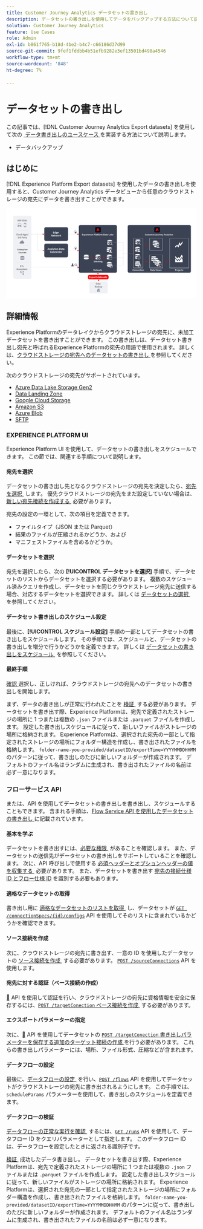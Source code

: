 ```yaml
---
title: Customer Journey Analytics データセットの書き出し
description: データセットの書き出しを使用してデータをバックアップする方法について説明します。
solution: Customer Journey Analytics
feature: Use Cases
role: Admin
exl-id: b861f765-b18d-4be2-b4c7-c66186d37d99
source-git-commit: 9fef1fddbb4b51efb9282e3ef13501bd498a4546
workflow-type: tm+mt
source-wordcount: '848'
ht-degree: 7%

---
```


# データセットの書き出し

この記事では、[!DNL Customer Journey Analytics Export datasets] を使用して次の [&#x200B; データ書き出しのユースケース &#x200B;](overview.md) を実装する方法について説明します。

- データバックアップ

## はじめに

[!DNL Experience Platform Export datasets] を使用したデータの書き出しを使用すると、Customer Journey Analytics データビューから任意のクラウドストレージの宛先にデータを書き出すことができます。

![BI 拡張機能 &#x200B;](../assets/export-datasets.svg)

## 詳細情報

Experience Platformのデータレイクからクラウドストレージの宛先に、未加工データセットを書き出すことができます。 この書き出しは、データセット書き出し宛先と呼ばれるExperience Platformの宛先の用語で使用されます。 詳しくは、[&#x200B; クラウドストレージの宛先へのデータセットの書き出し &#x200B;](https://experienceleague.adobe.com/ja/docs/experience-platform/destinations/ui/activate/export-datasets) を参照してください。

次のクラウドストレージの宛先がサポートされています。

- [Azure Data Lake Storage Gen2](https://experienceleague.adobe.com/en/docs/experience-platform/destinations/catalog/cloud-storage/adls-gen2)
- [Data Landing Zone](https://experienceleague.adobe.com/en/docs/experience-platform/destinations/catalog/cloud-storage/data-landing-zone)
- [Google Cloud Storage](https://experienceleague.adobe.com/en/docs/experience-platform/destinations/catalog/cloud-storage/google-cloud-storage)
- [Amazon S3](https://experienceleague.adobe.com/en/docs/experience-platform/destinations/catalog/cloud-storage/amazon-s3#changelog)
- [Azure Blob](https://experienceleague.adobe.com/en/docs/experience-platform/destinations/catalog/cloud-storage/azure-blob#changelog)
- [SFTP](https://experienceleague.adobe.com/en/docs/experience-platform/destinations/catalog/cloud-storage/sftp#changelog)


### EXPERIENCE PLATFORM UI

Experience Platform UI を使用して、データセットの書き出しをスケジュールできます。 この節では、関連する手順について説明します。

#### 宛先を選択

データセットの書き出し先となるクラウドストレージの宛先を決定したら、[&#x200B; 宛先を選択 &#x200B;](https://experienceleague.adobe.com/en/docs/experience-platform/destinations/ui/activate/export-datasets#select-destination) します。 優先クラウドストレージの宛先をまだ設定していない場合は、[&#x200B; 新しい宛先接続を作成する &#x200B;](https://experienceleague.adobe.com/en/docs/experience-platform/destinations/ui/connect-destination) 必要があります。

宛先の設定の一環として、次の項目を定義できます。

- ファイルタイプ（JSON または Parquet）
- 結果のファイルが圧縮されるかどうか、および
- マニフェストファイルを含めるかどうか。


#### データセットを選択

宛先を選択したら、次の **[!UICONTROL データセットを選択]** 手順で、データセットのリストからデータセットを選択する必要があります。 複数のスケジュール済みクエリを作成し、データセットを同じクラウドストレージ宛先に送信する場合、対応するデータセットを選択できます。 詳しくは [&#x200B; データセットの選択 &#x200B;](https://experienceleague.adobe.com/en/docs/experience-platform/destinations/ui/activate/export-datasets#select-datasets) を参照してください。

#### データセット書き出しのスケジュール設定

最後に、**[!UICONTROL スケジュール設定]** 手順の一部としてデータセットの書き出しをスケジュールします。 その手順では、スケジュールと、データセットの書き出しを増分で行うかどうかを定義できます。 詳しくは [&#x200B; データセットの書き出しをスケジュール &#x200B;](https://experienceleague.adobe.com/en/docs/experience-platform/destinations/ui/activate/export-datasets#scheduling) を参照してください。


#### 最終手順

[&#x200B; 確認 &#x200B;](https://experienceleague.adobe.com/en/docs/experience-platform/destinations/ui/activate/export-datasets#review) 選択し、正しければ、クラウドストレージの宛先へのデータセットの書き出しを開始します。

まず、データの書き出しが正常に行われたことを [&#x200B; 検証 &#x200B;](https://experienceleague.adobe.com/en/docs/experience-platform/destinations/ui/activate/export-datasets#verify) する必要があります。 データセットを書き出す際、Experience Platformは、宛先で定義されたストレージの場所に 1 つまたは複数の `.json` ファイルまたは `.parquet` ファイルを作成します。 設定した書き出しスケジュールに従って、新しいファイルがストレージの場所に格納されます。 Experience Platformは、選択された宛先の一部として指定されたストレージの場所にフォルダー構造を作成し、書き出されたファイルを格納します。 `folder-name-you-provided/datasetID/exportTime=YYYYMMDDHHMM` のパターンに従って、書き出しのたびに新しいフォルダーが作成されます。 デフォルトのファイル名はランダムに生成され、書き出されたファイルの名前は必ず一意になります。

### フローサービス API

または、API を使用してデータセットの書き出しを書き出し、スケジュールすることもできます。 含まれる手順は、[Flow Service API を使用したデータセットの書き出し &#x200B;](https://experienceleague.adobe.com/en/docs/experience-platform/destinations/api/export-datasets) に記載されています。

#### 基本を学ぶ

データセットを書き出すには、[&#x200B; 必要な権限 &#x200B;](https://experienceleague.adobe.com/en/docs/experience-platform/destinations/api/export-datasets#permissions) があることを確認します。 また、データセットの送信先がデータセットの書き出しをサポートしていることを確認します。 次に、API 呼び出しで使用する [&#x200B; 必須ヘッダーとオプションヘッダーの値を収集する &#x200B;](https://experienceleague.adobe.com/en/docs/experience-platform/destinations/api/export-datasets#gather-values-headers) 必要があります。 また、データセットを書き出す [&#x200B; 宛先の接続仕様 ID とフロー仕様 ID](https://experienceleague.adobe.com/en/docs/experience-platform/destinations/api/export-datasets#gather-connection-spec-flow-spec) を識別する必要もあります。

#### 適格なデータセットの取得

書き出し用に [&#x200B; 適格なデータセットのリストを取得 &#x200B;](https://experienceleague.adobe.com/en/docs/experience-platform/destinations/api/export-datasets#retrieve-list-of-available-datasets) し、データセットが [`GET /connectionSpecs/{id}/configs`](https://developer.adobe.com/experience-platform-apis/references/destinations/#tag/Configurations/operation/getDatasets) API を使用してそのリストに含まれているかどうかを確認できます。


#### ソース接続を作成

次に、クラウドストレージの宛先に書き出す、一意の ID を使用したデータセットの [&#x200B; ソース接続を作成 &#x200B;](https://experienceleague.adobe.com/en/docs/experience-platform/destinations/api/export-datasets#create-source-connection) する必要があります。 [`POST /sourceConnections`](https://developer.adobe.com/experience-platform-apis/references/destinations/#tag/Source-connections/operation/postSourceConnection) API を使用します。

#### 宛先に対する認証（ベース接続の作成）

[&#128279;](https://experienceleague.adobe.com/en/docs/experience-platform/destinations/api/export-datasets#create-base-connection) API を使用して認証を行い、クラウドストレージの宛先に資格情報を安全に保存するには、[`POST /targetConection` ベース接続を作成 &#x200B;](https://developer.adobe.com/experience-platform-apis/references/destinations/#tag/Target-connections/operation/postTargetConnection) する必要があります。


#### エクスポートパラメーターの指定

次に、[&#128279;](https://experienceleague.adobe.com/en/docs/experience-platform/destinations/api/export-datasets#create-target-connection) API を使用してデータセットの [`POST /targetConection` 書き出しパラメーターを保存する追加のターゲット接続の作成 &#x200B;](https://developer.adobe.com/experience-platform-apis/references/destinations/#tag/Target-connections/operation/postTargetConnection) を行う必要があります。 これらの書き出しパラメーターには、場所、ファイル形式、圧縮などが含まれます。

#### データフローの設定

最後に、[&#x200B; データフローの設定 &#x200B;](https://experienceleague.adobe.com/en/docs/experience-platform/destinations/api/export-datasets#create-dataflow) を行い、[`POST /flows`](https://developer.adobe.com/experience-platform-apis/references/destinations/#tag/Dataflows/operation/postFlow) API を使用してデータセットがクラウドストレージの宛先に書き出されるようにします。 この手順では、`scheduleParams` パラメーターを使用して、書き出しのスケジュールを定義できます。

#### データフローの検証

[&#x200B; データフローの正常な実行を確認 &#x200B;](https://experienceleague.adobe.com/en/docs/experience-platform/destinations/api/export-datasets#get-dataflow-runs) するには、[`GET /runs`](https://developer.adobe.com/experience-platform-apis/references/destinations/#tag/Dataflow-runs/operation/getFlowRuns) API を使用して、データフロー ID をクエリパラメーターとして指定します。 このデータフロー ID は、データフローを設定したときに返される識別子です。

[&#x200B; 検証 &#x200B;](https://experienceleague.adobe.com/en/docs/experience-platform/destinations/ui/activate/export-datasets#verify) 成功したデータ書き出し。 データセットを書き出す際、Experience Platformは、宛先で定義されたストレージの場所に 1 つまたは複数の `.json` ファイルまたは `.parquet` ファイルを作成します。 設定した書き出しスケジュールに従って、新しいファイルがストレージの場所に格納されます。 Experience Platformは、選択された宛先の一部として指定されたストレージの場所にフォルダー構造を作成し、書き出されたファイルを格納します。 `folder-name-you-provided/datasetID/exportTime=YYYYMMDDHHMM` のパターンに従って、書き出しのたびに新しいフォルダーが作成されます。 デフォルトのファイル名はランダムに生成され、書き出されたファイルの名前は必ず一意になります。

